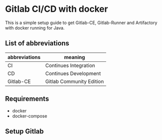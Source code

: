 # Gitlab CI/CD with docker

This is a simple setup guide to get Gitlab-CE, Gitlab-Runner and Artifactory with docker running for Java.

## List of abbreviations

abbreviations|meaning
---|---
CI|Continues Integration
CD|Continues Development
Gitlab-CE| Gitlab Community Edition

## Requirements

- docker
- docker-compose

## Setup Gitlab
